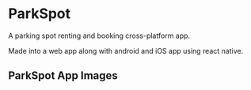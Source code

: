 # ParkSpot
A parking spot renting and booking cross-platform app.

Made into a web app along with android and iOS app using react native.

## ParkSpot App Images

